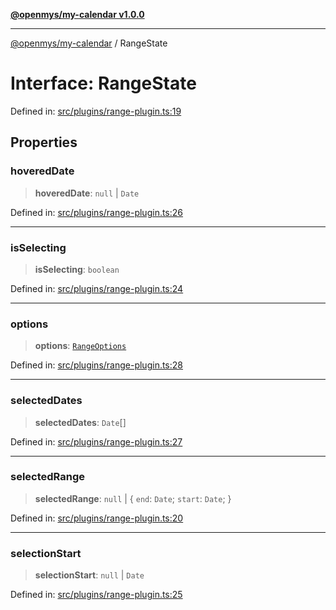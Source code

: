 [**@openmys/my-calendar v1.0.0**](../README.md)

***

[@openmys/my-calendar](../globals.md) / RangeState

# Interface: RangeState

Defined in: [src/plugins/range-plugin.ts:19](https://github.com/openmys/my-calendar/blob/96ebce4306bfb6a4ab4c4297a9b422c56933c5da/src/plugins/range-plugin.ts#L19)

## Properties

### hoveredDate

> **hoveredDate**: `null` \| `Date`

Defined in: [src/plugins/range-plugin.ts:26](https://github.com/openmys/my-calendar/blob/96ebce4306bfb6a4ab4c4297a9b422c56933c5da/src/plugins/range-plugin.ts#L26)

***

### isSelecting

> **isSelecting**: `boolean`

Defined in: [src/plugins/range-plugin.ts:24](https://github.com/openmys/my-calendar/blob/96ebce4306bfb6a4ab4c4297a9b422c56933c5da/src/plugins/range-plugin.ts#L24)

***

### options

> **options**: [`RangeOptions`](RangeOptions.md)

Defined in: [src/plugins/range-plugin.ts:28](https://github.com/openmys/my-calendar/blob/96ebce4306bfb6a4ab4c4297a9b422c56933c5da/src/plugins/range-plugin.ts#L28)

***

### selectedDates

> **selectedDates**: `Date`[]

Defined in: [src/plugins/range-plugin.ts:27](https://github.com/openmys/my-calendar/blob/96ebce4306bfb6a4ab4c4297a9b422c56933c5da/src/plugins/range-plugin.ts#L27)

***

### selectedRange

> **selectedRange**: `null` \| \{ `end`: `Date`; `start`: `Date`; \}

Defined in: [src/plugins/range-plugin.ts:20](https://github.com/openmys/my-calendar/blob/96ebce4306bfb6a4ab4c4297a9b422c56933c5da/src/plugins/range-plugin.ts#L20)

***

### selectionStart

> **selectionStart**: `null` \| `Date`

Defined in: [src/plugins/range-plugin.ts:25](https://github.com/openmys/my-calendar/blob/96ebce4306bfb6a4ab4c4297a9b422c56933c5da/src/plugins/range-plugin.ts#L25)
